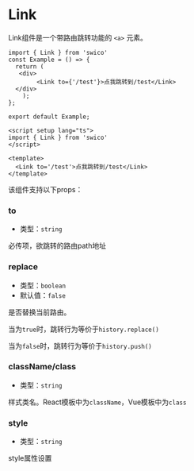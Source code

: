 # Link


Link组件是一个带路由跳转功能的 `<a>` 元素。

<CodeGroup>
  <CodeGroupItem title="react">

```tsx
import { Link } from 'swico'
const Example = () => {
  return (
   <div>
        <Link to={'/test'}>点我跳转到/test</Link>
  </div>
    );
};

export default Example;
```
  </CodeGroupItem>

  <CodeGroupItem title="vue">

```vue
<script setup lang="ts">
import { Link } from 'swico'
</script>

<template>
  <Link to='/test'>点我跳转到/test</Link>
</template>

```
  </CodeGroupItem>
</CodeGroup>

该组件支持以下props：
### to

- 类型：`string`

必传项，欲跳转的路由path地址

### replace

- 类型：`boolean`
- 默认值：`false`

是否替换当前路由。

当为`true`时，跳转行为等价于`history.replace()`

当为`false`时，跳转行为等价于`history.push()`
### className/class

- 类型：`string`

样式类名。React模板中为`className`，Vue模板中为`class`

### style

- 类型：`string`

style属性设置

